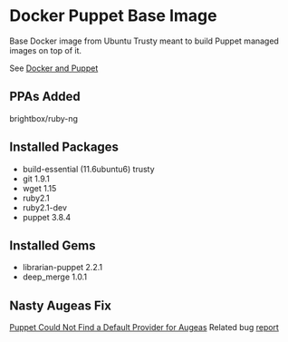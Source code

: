 # Docker Puppet Base Image
Base Docker image from Ubuntu Trusty meant to build Puppet managed images on top of it.

See [Docker and Puppet](https://puppetlabs.com/presentations/using-docker-puppet-james-turnbull-kickstarter)
## PPAs Added
brightbox/ruby-ng

## Installed Packages
 * build-essential (11.6ubuntu6) trusty
 * git 1.9.1
 * wget 1.15
 * ruby2.1
 * ruby2.1-dev
 * puppet 3.8.4

## Installed Gems
 * librarian-puppet 2.2.1
 * deep_merge 1.0.1

## Nasty Augeas Fix
[Puppet Could Not Find a Default Provider for Augeas](http://m0dlx.com/blog/Puppet__could_not_find_a_default_provider_for_augeas.html)
Related bug [report](https://tickets.puppetlabs.com/browse/PUP-3796)
